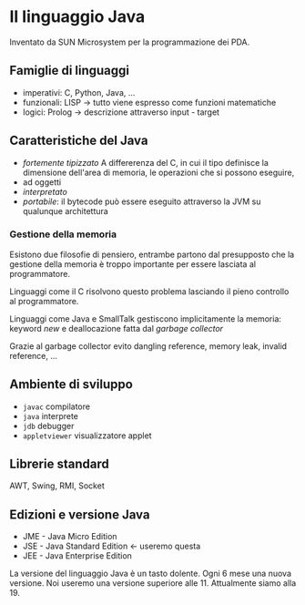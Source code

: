 # Il linguaggio Java
Inventato da SUN Microsystem per la programmazione dei PDA. 

## Famiglie di linguaggi
- imperativi: C, Python, Java, ...
- funzionali: LISP &rarr; tutto viene espresso come funzioni matematiche
- logici: Prolog &rarr; descrizione attraverso input - target

## Caratteristiche del Java
- *fortemente tipizzato*
  A differerenza del C, in cui il tipo definisce la dimensione dell'area di memoria, le operazioni che si possono eseguire, 
- ad oggetti
- *interpretato*
- *portabile*: il bytecode può essere eseguito attraverso la JVM su qualunque architettura

### Gestione della memoria
Esistono due filosofie di pensiero, entrambe partono dal presupposto che la gestione della memoria è troppo importante per essere lasciata al programmatore.

Linguaggi come il C risolvono questo problema lasciando il pieno controllo al programmatore.

Linguaggi come Java e SmallTalk gestiscono implicitamente la memoria: keyword *new* e deallocazione fatta dal *garbage collector*

Grazie al garbage collector evito dangling reference, memory leak, invalid reference, ...

## Ambiente di sviluppo
- `javac` compilatore
- `java` interprete
- `jdb` debugger
- `appletviewer` visualizzatore applet

## Librerie standard
AWT, Swing, RMI, Socket

## Edizioni e versione Java
- JME - Java Micro Edition
- JSE - Java Standard Edition &larr; useremo questa
- JEE - Java Enterprise Edition

La versione del linguaggio Java è un tasto dolente. Ogni 6 mese una nuova versione.
Noi useremo una versione superiore alle 11. Attualmente siamo alla 19.

